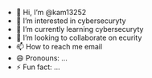 - 👋 Hi, I’m @kam13252
- 👀 I’m interested in cybersecuryty
- 🌱 I’m currently learning cybersecuryty
- 💞️ I’m looking to collaborate on ecurity
- 📫 How to reach me email
- 😄 Pronouns: ...
- ⚡ Fun fact: ...

<!---
kam13252/kam13252 is a ✨ special ✨ repository because its `README.md` (this file) appears on your GitHub profile.
You can click the Preview link to take a look at your changes.
--->

